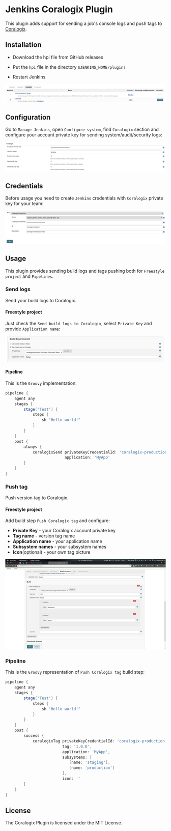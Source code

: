 # Jenkins Coralogix Plugin

This plugin adds support for sending a job's console logs and 
push tags to [Coralogix](https://coralogix.com/).

## Installation

* Download the hpi file from GitHub releases

* Put the ``hpi`` file in the directory ``$JENKINS_HOME/plugins``

* Restart Jenkins

![Coralogix Plugin](docs/images/coralogix_plugin.png)

## Configuration

Go to ``Manage Jenkins``, open ``Configure system``,
find ``Coralogix`` section and configure your account private key
for sending system/audit/security logs:

![Coralogix Configuration](docs/images/coralogix_global_configuration.png)

## Credentials

Before usage you need to create ``Jenkins`` credentials with
``Coralogix`` private key for your team:

![Coralogix Configuration](docs/images/coralogix_credentials.png)

## Usage

This plugin provides sending build logs and tags pushing
both for ``Freestyle project`` and ``Pipelines``.

### Send logs

Send your build logs to Coralogix.

#### Freestyle project

Just check the ``Send build logs to Coralogix``,
select ``Private Key`` and provide ``Application name``:

![Coralogix Logs](docs/images/coralogix_send_logs.png)

#### Pipeline

This is the ``Groovy`` implementation:

```groovy
pipeline {
    agent any
    stages {
        stage('Test') {
            steps {
                sh "Hello world!"
            }
        }
    }
    post {
        always {
            coralogixSend privateKeyCredentialId: 'coralogix-production',
                          application: 'MyApp'
        }
    }
}
```

### Push tag

Push version tag to Coralogix.

#### Freestyle project

Add build step ``Push Coralogix tag`` and configure:

* **Private Key** - your Coralogix account private key
* **Tag name** - version tag name
* **Application name** - your application name
* **Subsystem names** - your subsystem names
* **Icon**(optional) - your own tag picture

![Coralogix Tag](docs/images/coralogix_push_tag.png)

### Pipeline

This is the ``Groovy`` representation of ``Push Coralogix tag`` build step:

```groovy
pipeline {
    agent any
    stages {
        stage('Test') {
            steps {
                sh "Hello world!"
            }
        }
    }
    post {
        success {
            coralogixTag privateKeyCredentialId: 'coralogix-production',
                         tag: '1.0.0',
                         application: 'MyApp',
                         subsystems: [
                            [name: 'staging'],
                            [name: 'production']
                         ],
                         icon: ''
        }
    }
}
```

## License

The Coralogix Plugin is licensed under the MIT License.